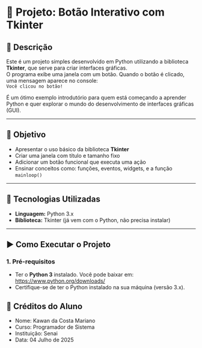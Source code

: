 # 🐍 Projeto: Botão Interativo com Tkinter

## 📌 Descrição

Este é um projeto simples desenvolvido em Python utilizando a biblioteca **Tkinter**, que serve para criar interfaces gráficas.  
O programa exibe uma janela com um botão. Quando o botão é clicado, uma mensagem aparece no console:  
`Você clicou no botão!`

É um ótimo exemplo introdutório para quem está começando a aprender Python e quer explorar o mundo do desenvolvimento de interfaces gráficas (GUI).

---

## 🎯 Objetivo

- Apresentar o uso básico da biblioteca **Tkinter**
- Criar uma janela com título e tamanho fixo
- Adicionar um botão funcional que executa uma ação
- Ensinar conceitos como: funções, eventos, widgets, e a função `mainloop()`

---

## 🧰 Tecnologias Utilizadas

- **Linguagem:** Python 3.x  
- **Biblioteca:** Tkinter (já vem com o Python, não precisa instalar)

---

## ▶️ Como Executar o Projeto

### 1. Pré-requisitos

- Ter o **Python 3** instalado. Você pode baixar em: https://www.python.org/downloads/
- Certifique-se de ter o Python instalado na sua máquina (versão 3.x).

## 👤 Créditos do Aluno

- Nome: Kawan da Costa Mariano 
- Curso: Programador de Sistema
- Instituição: Senai
- Data: 04 Julho de 2025



